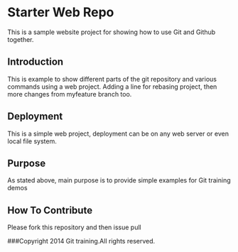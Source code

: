 # Starter Web Repo

This is a sample website project for showing how to use Git and Github together. 
## Introduction

This is example to show different parts of the git repository and various commands using a web project.
Adding a line for rebasing project, then more changes from myfeature branch too.

## Deployment

This is a simple web project, deployment can be on any web server or even local file system.

## Purpose

As stated above, main purpose is to provide simple examples for Git training demos

## How To Contribute
Please fork this repository and then issue pull

###Copyright
2014 Git training.All rights reserved.